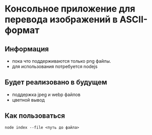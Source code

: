 # Консольное приложение для перевода изображений в ASCII-формат

## Информация
- пока что поддерживаются только png файлы.
- для использования потребуется nodejs

## Будет реализовано в будущем
- поддержка jpeg и webp файлов
- цветной вывод

## Как пользоваться
`node index --file <путь до файла>`